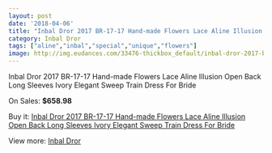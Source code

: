 ```yaml
---
layout: post
date: '2018-04-06'
title: "Inbal Dror 2017 BR-17-17 Hand-made Flowers Lace Aline Illusion Open Back Long Sleeves Ivory Elegant Sweep Train Dress For Bride"
category: Inbal Dror
tags: ["aline","inbal","special","unique","flowers"]
image: http://img.eudances.com/33476-thickbox_default/inbal-dror-2017-br-17-17-hand-made-flowers-lace-aline-illusion-open-back-long-sleeves-ivory-elegant-sweep-train-dress-for-bride.jpg
---
```

Inbal Dror 2017 BR-17-17 Hand-made Flowers Lace Aline Illusion Open Back Long Sleeves Ivory Elegant Sweep Train Dress For Bride

On Sales: **$658.98**
<a href="https://www.eudances.com/en/inbal-dror/10238-inbal-dror-2017-br-17-17-hand-made-flowers-lace-aline-illusion-open-back-long-sleeves-ivory-elegant-sweep-train-dress-for-bride.html"><amp-img layout="responsive" width="600" height="600" src="//img.eudances.com/33476-thickbox_default/inbal-dror-2017-br-17-17-hand-made-flowers-lace-aline-illusion-open-back-long-sleeves-ivory-elegant-sweep-train-dress-for-bride.jpg" alt="Inbal Dror 2017 BR-17-17 Hand-made Flowers Lace Aline Illusion Open Back Long Sleeves Ivory Elegant Sweep Train Dress For Bride 0" /></a>
<a href="https://www.eudances.com/en/inbal-dror/10238-inbal-dror-2017-br-17-17-hand-made-flowers-lace-aline-illusion-open-back-long-sleeves-ivory-elegant-sweep-train-dress-for-bride.html"><amp-img layout="responsive" width="600" height="600" src="//img.eudances.com/33481-thickbox_default/inbal-dror-2017-br-17-17-hand-made-flowers-lace-aline-illusion-open-back-long-sleeves-ivory-elegant-sweep-train-dress-for-bride.jpg" alt="Inbal Dror 2017 BR-17-17 Hand-made Flowers Lace Aline Illusion Open Back Long Sleeves Ivory Elegant Sweep Train Dress For Bride 1" /></a>
<a href="https://www.eudances.com/en/inbal-dror/10238-inbal-dror-2017-br-17-17-hand-made-flowers-lace-aline-illusion-open-back-long-sleeves-ivory-elegant-sweep-train-dress-for-bride.html"><amp-img layout="responsive" width="600" height="600" src="//img.eudances.com/33480-thickbox_default/inbal-dror-2017-br-17-17-hand-made-flowers-lace-aline-illusion-open-back-long-sleeves-ivory-elegant-sweep-train-dress-for-bride.jpg" alt="Inbal Dror 2017 BR-17-17 Hand-made Flowers Lace Aline Illusion Open Back Long Sleeves Ivory Elegant Sweep Train Dress For Bride 2" /></a>
<a href="https://www.eudances.com/en/inbal-dror/10238-inbal-dror-2017-br-17-17-hand-made-flowers-lace-aline-illusion-open-back-long-sleeves-ivory-elegant-sweep-train-dress-for-bride.html"><amp-img layout="responsive" width="600" height="600" src="//img.eudances.com/33479-thickbox_default/inbal-dror-2017-br-17-17-hand-made-flowers-lace-aline-illusion-open-back-long-sleeves-ivory-elegant-sweep-train-dress-for-bride.jpg" alt="Inbal Dror 2017 BR-17-17 Hand-made Flowers Lace Aline Illusion Open Back Long Sleeves Ivory Elegant Sweep Train Dress For Bride 3" /></a>
<a href="https://www.eudances.com/en/inbal-dror/10238-inbal-dror-2017-br-17-17-hand-made-flowers-lace-aline-illusion-open-back-long-sleeves-ivory-elegant-sweep-train-dress-for-bride.html"><amp-img layout="responsive" width="600" height="600" src="//img.eudances.com/33478-thickbox_default/inbal-dror-2017-br-17-17-hand-made-flowers-lace-aline-illusion-open-back-long-sleeves-ivory-elegant-sweep-train-dress-for-bride.jpg" alt="Inbal Dror 2017 BR-17-17 Hand-made Flowers Lace Aline Illusion Open Back Long Sleeves Ivory Elegant Sweep Train Dress For Bride 4" /></a>
<a href="https://www.eudances.com/en/inbal-dror/10238-inbal-dror-2017-br-17-17-hand-made-flowers-lace-aline-illusion-open-back-long-sleeves-ivory-elegant-sweep-train-dress-for-bride.html"><amp-img layout="responsive" width="600" height="600" src="//img.eudances.com/33477-thickbox_default/inbal-dror-2017-br-17-17-hand-made-flowers-lace-aline-illusion-open-back-long-sleeves-ivory-elegant-sweep-train-dress-for-bride.jpg" alt="Inbal Dror 2017 BR-17-17 Hand-made Flowers Lace Aline Illusion Open Back Long Sleeves Ivory Elegant Sweep Train Dress For Bride 5" /></a>

Buy it: [Inbal Dror 2017 BR-17-17 Hand-made Flowers Lace Aline Illusion Open Back Long Sleeves Ivory Elegant Sweep Train Dress For Bride](https://www.eudances.com/en/inbal-dror/10238-inbal-dror-2017-br-17-17-hand-made-flowers-lace-aline-illusion-open-back-long-sleeves-ivory-elegant-sweep-train-dress-for-bride.html "Inbal Dror 2017 BR-17-17 Hand-made Flowers Lace Aline Illusion Open Back Long Sleeves Ivory Elegant Sweep Train Dress For Bride")

View more: [Inbal Dror](https://www.eudances.com/en/168-inbal-dror "Inbal Dror")